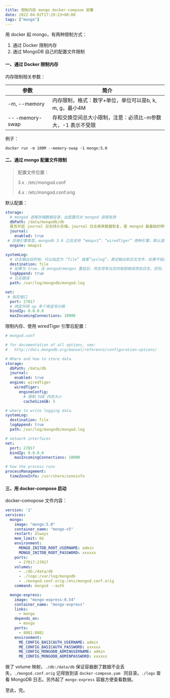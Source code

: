 ```yaml
---
title: 限制内存 mongo docker-compsoe 部署
date: 2022-04-02T17:29:23+80:00
tags: ["mongo"]
---
```


用 docker 起 mongo，有两种限制方式：

1. 通过 Docker 限制内存
2. 通过 MongoDB 自己的配置文件限制



#### 一、通过 Docker 限制内存

内存限制相关参数：

| 参数            | 简介                                                        |
| --------------- | ----------------------------------------------------------- |
| -m, --memory    | 内存限制，格式：数字+单位，单位可以是b, k, m, g，最小4M     |
| -- -memory-swap | 存和交换空间总大小限制，注意：必须比-m参数大，-1 表示不受限 |

例子：

```shell
docker run -m 100M --memory-swap -1 mongo:5.0
```

#### 二、通过 mongo 配置文件限制

> 配置文件位置：
>
> 3.x : /etc/mongod.conf
>
> 4.x : /etc/mongod.conf.orig

默认配置：

```yaml
storage:
  # mongod 进程存储数据目录，此配置仅对 mongod 进程有效
  dbPath: /data/mongodb/db
  是否开启 journal 日志持久存储，journal 日志用来数据恢复，是 mongod 最基础的特性，通常用于故障恢复。64 位系统默认为 true，32 位默认为 false，建议开启，仅对 mongod 进程有效。
  journal:
    enabled: true
 # 存储引擎类型，mongodb 3.0 之后支持 “mmapv1”、“wiredTiger” 两种引擎，默认值为“mmapv1”；官方宣称 wiredTiger 引擎更加优秀。
  engine: mmapv1

systemLog:
  # 日志输出目的地，可以指定为 “file” 或者“syslog”，表述输出到日志文件，如果不指定，则会输出到标准输出中（standard output）
  destination: file
  # 如果为 true，当 mongod/mongos 重启后，将在现有日志的尾部继续添加日志。否则，将会备份当前日志文件，然后创建一个新的日志文件；默认为 false。
  logAppend: true
  # 日志路径
  path: /var/log/mongodb/mongod.log

net:
 # 指定端口
  port: 27017
  # 绑定外网 op 多个用逗号分隔
  bindIp: 0.0.0.0
  maxIncomingConnections: 10000
```

限制内存、使用 wiredTiger 引擎后配置：

```yaml
# mongod.conf

# for documentation of all options, see:
#   http://docs.mongodb.org/manual/reference/configuration-options/

# Where and how to store data.
storage:
  dbPath: /data/db
  journal:
    enabled: true
  engine: wiredTiger
    wiredTiger:
      engineConfig:
        # 限制 5GB 内存大小
        cacheSizeGB: 5

# where to write logging data.
systemLog:
  destination: file
  logAppend: true
  path: /var/log/mongodb/mongod.log

# network interfaces
net:
  port: 27017
  bindIp: 0.0.0.0
	maxIncomingConnections: 10000

# how the process runs
processManagement:
  timeZoneInfo: /usr/share/zoneinfo

```



#### 三、用 docker-compose 启动

docker-comopose 文件内容：

```yaml
version: '2'
services:
  mongo:
    image: "mongo:5.0"
    container_name: "mongo-v5"
    restart: always
    mem_limit: 6G
    environment:
      MONGO_INITDB_ROOT_USERNAME: admin
      MONGO_INITDB_ROOT_PASSWORD: xxxxxx
    ports:
      - 27017:27017
    volumes:
      - ./db:/data/db
      - ./logs:/var/log/mongodb
      - ./mongod.conf.orig:/etc/mongod.conf.orig
    command: mongod --auth

  mongo-express:
    image: "mongo-express:0.54"
    container_name: "mongo-express"
    links:
      - mongo
    depends_on:
      - mongo
    ports:
      - 8081:8081
    environment:
      ME_CONFIG_BASICAUTH_USERNAME: admin
      ME_CONFIG_BASICAUTH_PASSWORD: xxxxxx
      ME_CONFIG_MONGODB_ADMINUSERNAME: admin
      ME_CONFIG_MONGODB_ADMINPASSWORD: xxxxxx
```

做了 volume 映射，`./db:/data/db` 保证容器删了数据不会丢失，`./mongod.conf.orig` 记得放到该 `docker-compose.yam ` 同目录。`./logs` 查看 MongoDB 日志。另外起了 `mongo-express` 容器方便查看数据。

至此，完。

